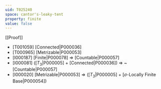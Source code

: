 ```yaml
---
uid: T025240
space: cantor's-leaky-tent
property: finite
value: false
---
```

[[Proof]]

* [T001059] [Connected|P000036]
* [T000965] [Metrizable|P000053]
* [I000187] [Finite|P000078] => [Countable|P000057]
* [I000081] ([$T_3$|P000005] + [Connected|P000036]) => ~[Countable|P000057]
* [I000020] [Metrizable|P000053] => ([$T_3$|P000005] + [$\sigma$-Locally Finite Base|P000054])

